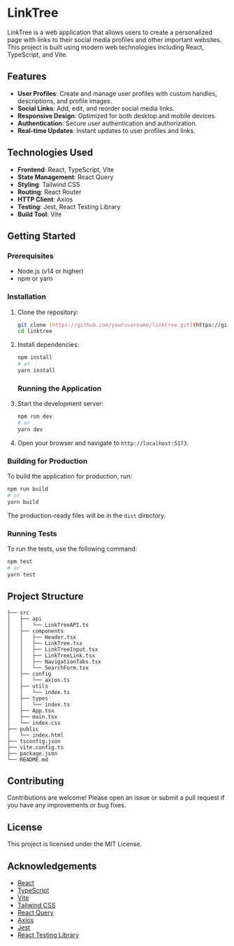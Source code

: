 # LinkTree

LinkTree is a web application that allows users to create a personalized page with links to their social media profiles and other important websites. This project is built using modern web technologies including React, TypeScript, and Vite.

## Features

- **User Profiles**: Create and manage user profiles with custom handles, descriptions, and profile images.
- **Social Links**: Add, edit, and reorder social media links.
- **Responsive Design**: Optimized for both desktop and mobile devices.
- **Authentication**: Secure user authentication and authorization.
- **Real-time Updates**: Instant updates to user profiles and links.

## Technologies Used

- **Frontend**: React, TypeScript, Vite
- **State Management**: React Query
- **Styling**: Tailwind CSS
- **Routing**: React Router
- **HTTP Client**: Axios
- **Testing**: Jest, React Testing Library
- **Build Tool**: Vite

## Getting Started

### Prerequisites

- Node.js (v14 or higher)
- npm or yarn

### Installation

1. Clone the repository:

   ```sh
   git clone [https://github.com/yourusername/linktree.git](https://github.com/CarlesVicedo/linktree-frontend.git)
   cd linktree
   ```
  
2. Install dependencies:

   ```sh
   npm install
   # or
   yarn install
   ```

   ### Running the Application

1. Start the development server:

   ```sh
   npm run dev
   # or
   yarn dev
   ```

2. Open your browser and navigate to `http://localhost:5173`.

### Building for Production

To build the application for production, run:

```sh
npm run build
# or
yarn build
```

The production-ready files will be in the `dist` directory.

### Running Tests

To run the tests, use the following command:

```sh
npm test
# or
yarn test
```

## Project Structure

```plaintext
├── src
│   ├── api
│   │   └── LinkTreeAPI.ts
│   ├── components
│   │   ├── Header.tsx
│   │   ├── LinkTree.tsx
│   │   ├── LinkTreeInput.tsx
│   │   ├── LinkTreeLink.tsx
│   │   ├── NavigationTabs.tsx
│   │   └── SearchForm.tsx
│   ├── config
│   │   └── axios.ts
│   ├── utils
│   │   └── index.ts
│   ├── types
│   │   └── index.ts
│   ├── App.tsx
│   ├── main.tsx
│   └── index.css
├── public
│   └── index.html
├── tsconfig.json
├── vite.config.ts
├── package.json
└── README.md
```

## Contributing

Contributions are welcome! Please open an issue or submit a pull request if you have any improvements or bug fixes.

## License

This project is licensed under the MIT License.

## Acknowledgements

- [React](https://reactjs.org/)
- [TypeScript](https://www.typescriptlang.org/)
- [Vite](https://vitejs.dev/)
- [Tailwind CSS](https://tailwindcss.com/)
- [React Query](https://react-query.tanstack.com/)
- [Axios](https://axios-http.com/)
- [Jest](https://jestjs.io/)
- [React Testing Library](https://testing-library.com/docs/react-testing-library/intro/)